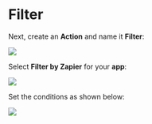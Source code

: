 # Filter

Next, create an **Action** and name it **Filter**:

![](../../../../../.gitbook/assets/zappier-filter-main.png)

Select **Filter by Zapier** for your **app**:

![](../../../../../.gitbook/assets/zappier-filter-app.png)

Set the conditions as shown below:

![](../../../../../.gitbook/assets/zappier-filter-setup.png)

